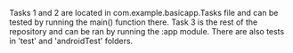 Tasks 1 and 2 are located in com.example.basicapp.Tasks file and can be tested by running the main() function there.
Task 3 is the rest of the repository and can be ran by running the :app module. 
There are also tests in 'test' and 'androidTest' folders.
